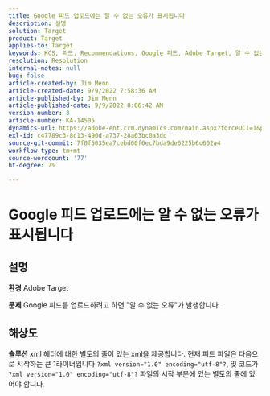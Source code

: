 ```yaml
---
title: Google 피드 업로드에는 알 수 없는 오류가 표시됩니다
description: 설명
solution: Target
product: Target
applies-to: Target
keywords: KCS, 피드, Recommendations, Google 피드, Adobe Target, 알 수 없는 오류
resolution: Resolution
internal-notes: null
bug: false
article-created-by: Jim Menn
article-created-date: 9/9/2022 7:58:36 AM
article-published-by: Jim Menn
article-published-date: 9/9/2022 8:06:42 AM
version-number: 3
article-number: KA-14505
dynamics-url: https://adobe-ent.crm.dynamics.com/main.aspx?forceUCI=1&pagetype=entityrecord&etn=knowledgearticle&id=c9c8642f-1530-ed11-9db1-0022480866ad
exl-id: c47789c3-8c13-490d-a737-28a63bc0a3dc
source-git-commit: 7f0f5035ea7cebd60f6ec7bda9de6225b6c602a4
workflow-type: tm+mt
source-wordcount: '77'
ht-degree: 7%

---
```


# Google 피드 업로드에는 알 수 없는 오류가 표시됩니다

## 설명


<b>환경</b>
Adobe Target

<b>문제</b>
Google 피드를 업로드하려고 하면 &quot;알 수 없는 오류&quot;가 발생합니다.


## 해상도


<b>솔루션</b>
xml 헤더에 대한 별도의 줄이 있는 xml을 제공합니다.
현재 피드 파일은 다음으로 시작하는 큰 1라이너입니다 `?xml version="1.0" encoding="utf-8"?`, 및 코드가 `?xml version="1.0" encoding="utf-8"?` 파일의 시작 부분에 있는 별도의 줄에 있어야 합니다.
